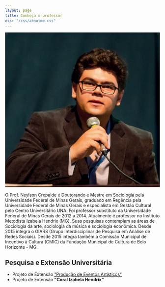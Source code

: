 ```yaml
---
layout: page
title: Conheça o professor
css: "/css/aboutme.css"
---
```

![foto](/img/Neylson.jpg)

O Prof. Neylson Crepalde é Doutorando e Mestre em Sociologia pela Universidade Federal de Minas Gerais, graduado em Regência pela Universidade Federal de Minas Gerais e especialista em Gestão Cultural pelo Centro Universitário UNA. Foi professor substituto da Universidade Federal de Minas Gerais de 2012 a 2014. Atualmente é professor no Instituto Metodista Izabela Hendrix (MG). Suas pesquisas contemplam as áreas de Sociologia da arte, sociologia da música e sociologia econômica. Desde 2015 integra o GIARS (Grupo Interdisciplinar de Pesquisa em Análise de Redes Sociais). Desde 2015 integra também a Comissão Municipal de Incentivo à Cultura (CMIC) da Fundação Municipal de Cultura de Belo Horizonte - MG.

Pesquisa e Extensão Universitária
---------------------

 - Projeto de Extensão ["Produção de Eventos Artísticos"](http://neylsoncrepalde.wix.com/extensaopea)
 - Projeto de Extensão **"Coral Izabela Hendrix"**



